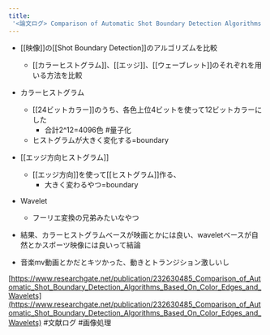 ```yaml
---
title:
 '<論文ログ> Comparison of Automatic Shot Boundary Detection Algorithms Based On Color, Edges and Wavelets'
---
```


- [[映像]]の[[Shot Boundary Detection]]のアルゴリズムを比較
    - [[カラーヒストグラム]]、[[エッジ]]、[[ウェーブレット]]のそれぞれを用いる方法を比較

- カラーヒストグラム
    - [[24ビットカラー]]のうち、各色上位4ビットを使って12ビットカラーにした
        - 合計2^12=4096色 #量子化
    - ヒストグラムが大きく変化する=boundary

- [[エッジ方向ヒストグラム]]
    - [[エッジ方向]]を使って[[ヒストグラム]]作る、
        - 大きく変わるやつ=boundary

- Wavelet
    - フーリエ変換の兄弟みたいなやつ

- 結果、カラーヒストグラムベースが映画とかには良い、waveletベースが自然とかスポーツ映像には良いって結論
- 音楽mv動画とかだとキツかった、動きとトランジション激しいし

[https://www.researchgate.net/publication/232630485_Comparison_of_Automatic_Shot_Boundary_Detection_Algorithms_Based_On_Color_Edges_and_Wavelets](https://www.researchgate.net/publication/232630485_Comparison_of_Automatic_Shot_Boundary_Detection_Algorithms_Based_On_Color_Edges_and_Wavelets)
#文献ログ
#画像処理
